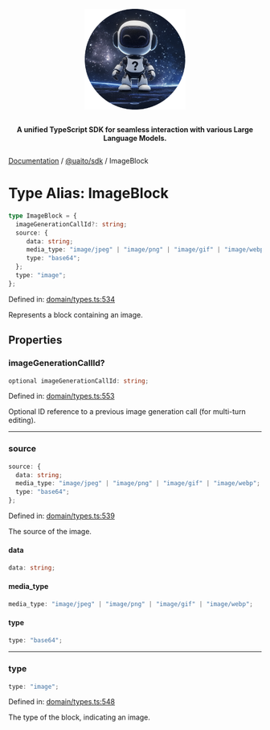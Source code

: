 <div style="display:flex; flex-direction:column; align-items:center;">
<p align="center">
  <img src="../UAITO.png" alt="UAITO Logo" width="200"/>
</p>

<p align="center">
  <strong>A unified TypeScript SDK for seamless interaction with various Large Language Models.</strong>
</p>
</div>

[Documentation](README.md) / [@uaito/sdk](@uaito.sdk.md) / ImageBlock

# Type Alias: ImageBlock

```ts
type ImageBlock = {
  imageGenerationCallId?: string;
  source: {
     data: string;
     media_type: "image/jpeg" | "image/png" | "image/gif" | "image/webp";
     type: "base64";
  };
  type: "image";
};
```

Defined in: [domain/types.ts:534](https://github.com/elribonazo/uaito/blob/11a62aa88ccfadb7acae2cd0c0e9264cbc6ec939/packages/sdk/src/domain/types.ts#L534)

Represents a block containing an image.

## Properties

### imageGenerationCallId?

```ts
optional imageGenerationCallId: string;
```

Defined in: [domain/types.ts:553](https://github.com/elribonazo/uaito/blob/11a62aa88ccfadb7acae2cd0c0e9264cbc6ec939/packages/sdk/src/domain/types.ts#L553)

Optional ID reference to a previous image generation call (for multi-turn editing).

***

### source

```ts
source: {
  data: string;
  media_type: "image/jpeg" | "image/png" | "image/gif" | "image/webp";
  type: "base64";
};
```

Defined in: [domain/types.ts:539](https://github.com/elribonazo/uaito/blob/11a62aa88ccfadb7acae2cd0c0e9264cbc6ec939/packages/sdk/src/domain/types.ts#L539)

The source of the image.

#### data

```ts
data: string;
```

#### media\_type

```ts
media_type: "image/jpeg" | "image/png" | "image/gif" | "image/webp";
```

#### type

```ts
type: "base64";
```

***

### type

```ts
type: "image";
```

Defined in: [domain/types.ts:548](https://github.com/elribonazo/uaito/blob/11a62aa88ccfadb7acae2cd0c0e9264cbc6ec939/packages/sdk/src/domain/types.ts#L548)

The type of the block, indicating an image.
